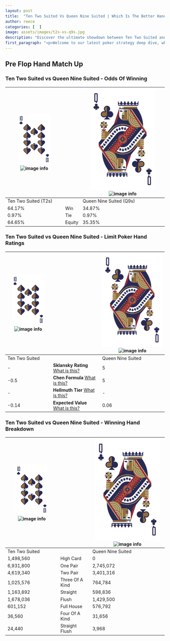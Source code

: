 ```yaml
---
layout: post
title:  "Ten Two Suited Vs Queen Nine Suited | Which Is The Better Hand In Poker? A Complete Guide"
author: reece
categories: [  ]
image: assets/images/t2s-vs-q9s.jpg
description: "Discover the ultimate showdown between Ten Two Suited and Queen Nine Suited in poker! Uncover the odds, strategies, and scenarios where one hand triumphs over the other. Get ready to up your poker game with this thrilling analysis."
first_paragraph: "<p>Welcome to our latest poker strategy deep dive, where we're pitting two distinct hands against each other in a high-stakes showdown: Ten Two Suited vs Queen Nine Suited.</p><p>In the dynamic world of poker, every decision counts, and knowing which hand holds the upper hand is key to your success at the table.</p><p>In this article, we'll dissect these two hands, explore the scenarios where one dominates the other, and equip you with the knowledge to make strategic choices that can tip the odds in your favor.</p><p>Get ready to unravel the intriguing dynamics of these poker hands and elevate your game to new heights.</p>"
---
```




[comment]: # (sp0)

## Pre Flop Hand Match Up

<div class="table hand-ratings" markdown="1"> 



### Ten Two Suited vs Queen Nine Suited - Odds Of Winning


    
| ![image info](assets/images/hand1/T.png) ![image info](assets/images/hand1/2s.png) |  | ![image info](assets/images/hand2/Q.png) ![image info](assets/images/hand2/9s.png) |
| -------- | -------- | -------- |
| Ten Two Suited (T2s) |  | Queen Nine Suited (Q9s) |
| 64.17% | Win | 34.87% |
| 0.97% | Tie | 0.97% |
| 64.65% | Equity | 35.35% |




[comment]: # (sp1)



### Ten Two Suited vs Queen Nine Suited - Limit Poker Hand Ratings


    
| ![image info](assets/images/hand1/T.png) ![image info](assets/images/hand1/2s.png) |  | ![image info](assets/images/hand2/Q.png) ![image info](assets/images/hand2/9s.png) |
| -------- | -------- | -------- |
| Ten Two Suited |  | Queen Nine Suited |
| - | **Sklansky Rating** [What is this?](/sklansky-rating-explained) | 5 |
| -0.5 | **Chen Formula** [What is this?](/chen-formula-explained) | 5 |
| - | **Hellmuth Tier** [What is this?](/Hellmuth-tier-explained) | - |
| -0.14 | **Expected Value** [What is this?](/expected-value-explained) | 0.06 |




[comment]: # (sp2)



### Ten Two Suited vs Queen Nine Suited - Winning Hand Breakdown


    
| ![image info](assets/images/hand1/T.png) ![image info](assets/images/hand1/2s.png) |  | ![image info](assets/images/hand2/Q.png) ![image info](assets/images/hand2/9s.png) |
| -------- | -------- | -------- |
| Ten Two Suited |  | Queen Nine Suited |
| 1,498,560 | High Card | 0 |
| 6,931,800 | One Pair | 2,745,072 |
| 4,619,340 | Two Pair | 3,401,316 |
| 1,025,576 | Three Of A Kind | 764,784 |
| 1,163,892 | Straight | 598,836 |
| 1,678,036 | Flush | 1,429,500 |
| 601,152 | Full House | 576,792 |
| 36,560 | Four Of A Kind | 31,656 |
| 24,440 | Straight Flush | 3,968 |




[comment]: # (sp3)



</div>

[comment]: # (sp4)



[comment]: # (sp5)


